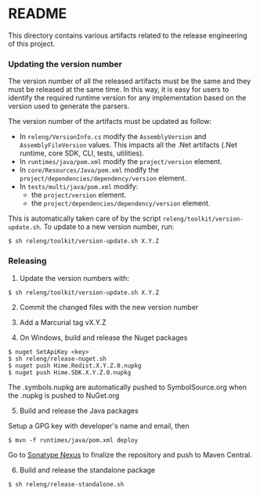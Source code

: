 # README #

This directory contains various artifacts related to the release engineering of this project.


### Updating the version number ###

The version number of all the released artifacts must be the same and they must be released at the same time.
In this way, it is easy for users to identify the required runtime version for any implementation based on the version used to generate the parsers.

The version number of the artifacts must be updated as follow:

* In `releng/VersionInfo.cs` modify the `AssemblyVersion` and `AssemblyFileVersion` values. This impacts all the .Net artifacts (.Net runtime, core SDK, CLI, tests, utilities).
* In `runtimes/java/pom.xml` modify the `project/version` element.
* In `core/Resources/Java/pom.xml` modify the `project/dependencies/dependency/version` element.
* In `tests/multi/java/pom.xml` modify:
	* the `project/version` element.
	* the `project/dependencies/dependency/version` element.

This is automatically taken care of by the script `releng/toolkit/version-update.sh`.
To update to a new version number, run:

```
$ sh releng/toolkit/version-update.sh X.Y.Z
```



### Releasing ###

1) Update the version numbers with:

```
$ sh releng/toolkit/version-update.sh X.Y.Z
```

2) Commit the changed files with the new version number

3) Add a Marcurial tag vX.Y.Z

4) On Windows, build and release the Nuget packages

```
$ nuget SetApiKey <key>
$ sh releng/release-nuget.sh
$ nuget push Hime.Redist.X.Y.Z.0.nupkg
$ nuget push Hime.SDK.X.Y.Z.0.nupkg
```

The <name>.symbols.nupkg are automatically pushed to SymbolSource.org when the <name>.nupkg is pushed to NuGet.org

5) Build and release the Java packages

Setup a GPG key with developer's name and email, then

```
$ mvn -f runtimes/java/pom.xml deploy
```

Go to [Sonatype Nexus](https://oss.sonatype.org/) to finalize the repository and push to Maven Central.

6) Build and release the standalone package

```
$ sh releng/release-standalone.sh
```